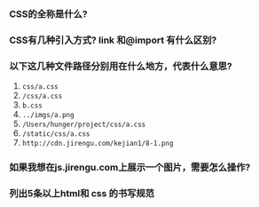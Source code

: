 ### CSS的全称是什么?
### CSS有几种引入方式? link 和@import 有什么区别?
### 以下这几种文件路径分别用在什么地方，代表什么意思?
1. ``` css/a.css ```
2. ``` /css/a.css ```
3. ``` b.css ```
4. ``` ../imgs/a.png ```
5. ``` /Users/hunger/project/css/a.css ```
6. ``` /static/css/a.css ```
7. ``` http://cdn.jirengu.com/kejian1/8-1.png ```
### 如果我想在js.jirengu.com上展示一个图片，需要怎么操作?
###  列出5条以上html和 css 的书写规范